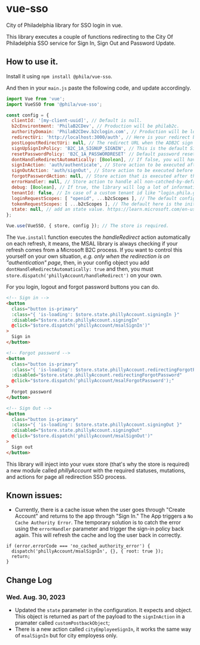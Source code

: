 # vue-sso
City of Philadelphia library for SSO login in vue.

This library executes a couple of functions redirecting to the City Of Philadelphia SSO service for Sign In, Sign Out and Password Update.

## How to use it.
Install it using `npm install @phila/vue-sso`.

And then in your `main.js` paste the following code, and update accordingly.

```js
import Vue from 'vue';
import VueSSO from '@phila/vue-sso';

const config = {
  clientId: '[my-client-uuid]', // Default is null. 
  b2cEnvirontment: 'PhilaB2CDev', // Production will be philab2c.
  authorityDomain: 'PhilaB2CDev.b2clogin.com', // Production will be login.phila.gov
  redirectUri: 'http://localhost:3000/auth', // Here is your redirect back URL.
  postLogoutRedirectUri: null, // The redirect URL when the ADB2C sign out event finishes.
  signUpSignInPolicy: 'B2C_1A_SIGNUP_SIGNIN', // This is the default Sign In custom policy. (No MFA)
  resetPasswordPolicy: 'B2C_1A_PASSWORDRESET' // Default password reset policy
  dontHandleRedirectAutomatically: [Boolean], // If false, you will have to trigger the handleRedirectPromise function yourself. 
  signInAction: 'auth/authenticate', // Store action to be executed after obtaining the token. It pass over the token as a sole parameter.
  signOutAction: 'auth/signOut', // Store action to be executed before loging out redirection. No paramters are pass over the action.
  forgotPasswordAction: null, // Store action that is executed after the reset password flow.
  errorHandler: null, // Store action to handle all non-catched-by-default errors. 
  debug: [Boolean], // If true, the library will log a lot of information into the console. Use this on true only for development.
  tenantId: false, // In case of a custom tenant id like "login.phila.gov" it goes here in the parameter, if no one is entered, the library will use the default [env].onmicrosoft.com tenant value.
  loginRequestScopes: [ "openid", ...b2cScopes ], // The default configuration here is openid scope + initial mostly default read_data scopes.
  tokenRequestScopes: [ ...b2cScopes ], // The default here is the initial mostly default read_data scopes.
  state: null, // add an state value. https://learn.microsoft.com/en-us/azure/active-directory/develop/msal-js-pass-custom-state-authentication-request
};

Vue.use(VueSSO, { store, config }); // The store is required.
```
The `Vue.install` function executes the *handleRedirect* action automatically on each refresh, it means, the MSAL library is always checking if your refresh comes from a Microsoft B2C process. If you want to control this yourself on your own situation, _e.g. only when the redirection is on "authentication" page_, then, in your config object you add `dontHandleRedirectAutomatically: true` and then, you must `store.dispatch('phillyAccount/handleRedirect')` on your own.


For you login, logout and forgot password buttons you can do. 

```html
<!-- Sign in -->
<button
  class="button is-primary"
  :class="{ 'is-loading': $store.state.phillyAccount.signingIn }"
  :disabled="$store.state.phillyAccount.signingIn"
  @click="$store.dispatch('phillyAccount/msalSignIn')"
>
  Sign in
</button>

<!-- Forgot password -->
<button
  class="button is-primary"
  :class="{ 'is-loading': $store.state.phillyAccount.redirectingForgotPassword }"
  :disabled="$store.state.phillyAccount.redirectingForgotPassword"
  @click="$store.dispatch('phillyAccount/msalForgotPassword');"
>
  Forgot password
</button>

<!-- Sign Out -->
<button
  class="button is-primary"
  :class="{ 'is-loading': $store.state.phillyAccount.signingOut }"
  :disabled="$store.state.phillyAccount.signingOut"
  @click="$store.dispatch('phillyAccount/msalSignOut')"
>
  Sign out
</button>
```

This library will inject into your vuex store (that's why the store is required) a new module called *phillyAccount* with the required statuses, mutations, and actions for page all redirection SSO process.


## Known issues:
* Currently, there is a cache issue when the user goes through "Create Account" and returns to the app through "Sign In." The App triggers a `No Cache Authority Error`. The temporary solution is to catch the error using the `errorHandler` parameter and trigger the sign-in policy back again. This will refresh the cache and log the user back in correctly.

```
if (error.errorCode === 'no_cached_authority_error') {
  dispatch('phillyAccount/msalSignIn', {}, { root: true });
  return;
}
```

## Change Log

### Wed. Aug. 30, 2023
- Updated the `state` parameter in the configuration. It expects and object. This object is returned as part of the payload to the `signInAction` in a pramater called `customPostbackObject`;
- There is a new action called `cityEmployeeSignIn`, it works the same way of `msalSignIn` but for city employess only.